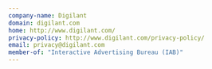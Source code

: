 ```yaml
---
company-name: Digilant
domain: digilant.com
home: http://www.digilant.com/
privacy-policy: http://www.digilant.com/privacy-policy/
email: privacy@digilant.com
member-of: "Interactive Advertising Bureau (IAB)"
---
```




